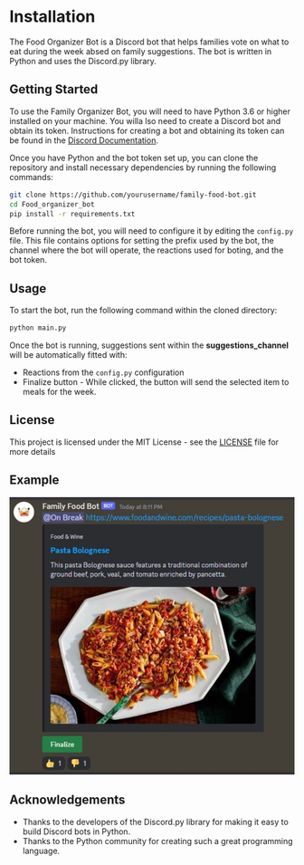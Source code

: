 # Installation
The Food Organizer Bot is a Discord bot that helps families vote on what to eat during the week absed on family suggestions. The bot is written in Python and uses the Discord.py library.

## Getting Started
To use the Family Organizer Bot, you will need to have Python 3.6 or higher installed on your machine. You willa lso need to create a Discord bot and obtain its token. Instructions for creating a bot and obtaining its token can be found in the [Discord Documentation](https://discord.com/developers/docs/intro).

Once you have Python and the bot token set up, you can clone the repository and install necessary dependencies by running the following commands:

```bash
git clone https://github.com/yourusername/family-food-bot.git
cd Food_organizer_bot
pip install -r requirements.txt
```

Before running the bot, you will need to configure it by editing the `config.py` file. This file contains options for setting the prefix used by the bot, the channel where the bot will operate, the reactions used for boting, and the bot token.

## Usage
To start the bot, run the following command within the cloned directory:

```bash
python main.py
```

Once the bot is running, suggestions sent within the **suggestions_channel** will be automatically fitted with:
 *  Reactions from the `config.py` configuration
 * Finalize button - While clicked, the button will send the selected item to meals for the week.

## License
This project is licensed under the MIT License - see the [LICENSE](https://raw.githubusercontent.com/possiblyHugo/Food_organizer_bot/master/LICENSE) file for more details

## Example

![example image](images/bot_example.jpg)

## Acknowledgements
 * Thanks to the developers of the Discord.py library for making it easy to build Discord bots in Python.
 * Thanks to the Python community for creating such a great programming language.